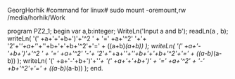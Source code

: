 GeorgHorhik
#command for linux#
    sudo mount -oremount,rw /media/horhik/Work





program PZ2_1;
  begin
  var a,b:integer;
  WriteLn('Input a and b');
  readLn(a , b);
  writeLn( '(' +a+'+'+b+')'+'^2 ' + '=' +a+'^2' '+'+ '2'+'*'+a+'*'+''+b+'+'+b+'^2'+'=' + ((a+b)*(a+b)) );
  writeLn( '(' +a+'-'+b+')'+'^2 ' + '=' +a+'^2' '-'+ '2'+'*'+a+'*'+''+b+'+'+b+'^2'+'=' + ((a-b)*(a-b)) );
  writeLn( '(' +a+'-'+b+')'+'*'+ '(' +a+'+'+b+')' + '=' +a+'^2' + '-' +b+'^2'+'=' + ((a-b)*(a-b)) );
  end.
